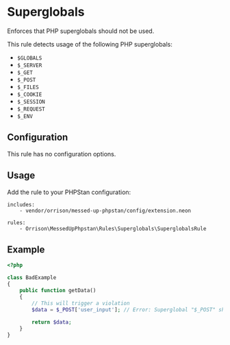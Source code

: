 # Superglobals

Enforces that PHP superglobals should not be used.

This rule detects usage of the following PHP superglobals:
- `$GLOBALS`
- `$_SERVER`
- `$_GET`
- `$_POST`
- `$_FILES`
- `$_COOKIE`
- `$_SESSION`
- `$_REQUEST`
- `$_ENV`

## Configuration

This rule has no configuration options.

## Usage

Add the rule to your PHPStan configuration:

```neon
includes:
    - vendor/orrison/messed-up-phpstan/config/extension.neon

rules:
    - Orrison\MessedUpPhpstan\Rules\Superglobals\SuperglobalsRule
```

## Example

```php
<?php

class BadExample
{
    public function getData()
    {
        // This will trigger a violation
        $data = $_POST['user_input']; // Error: Superglobal "$_POST" should not be used.
        
        return $data;
    }
}
```
